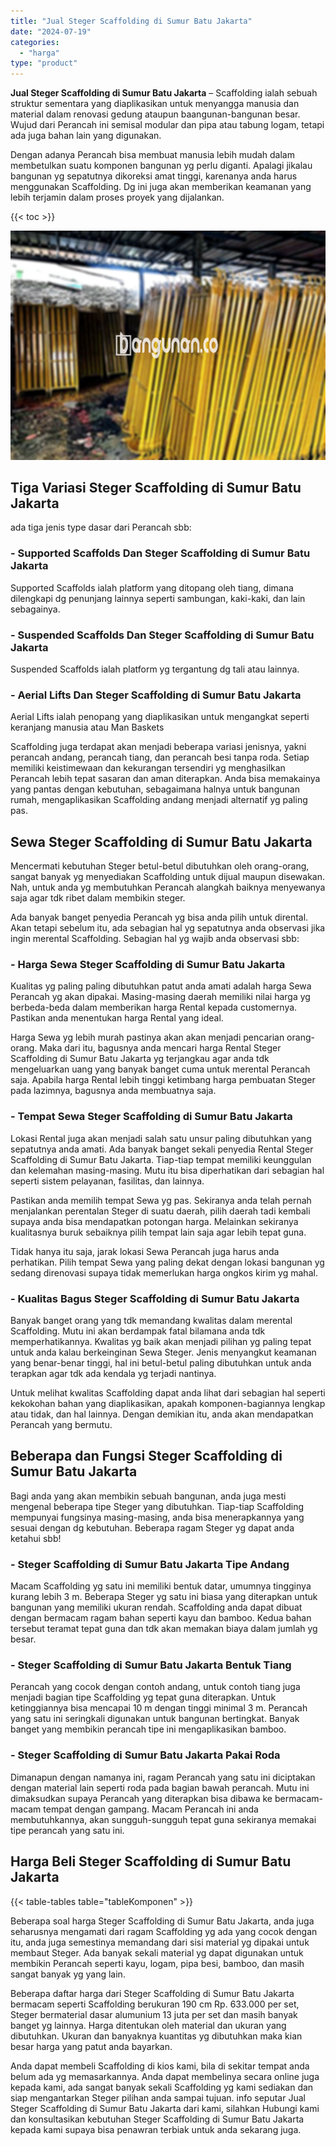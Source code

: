 ```yaml
---
title: "Jual Steger Scaffolding di Sumur Batu Jakarta"
date: "2024-07-19"
categories: 
  - "harga"
type: "product"
---
```


**Jual Steger Scaffolding di Sumur Batu Jakarta** – Scaffolding ialah sebuah struktur sementara yang diaplikasikan untuk menyangga manusia dan material dalam renovasi gedung ataupun baangunan-bangunan besar. Wujud dari Perancah ini semisal modular dan pipa atau tabung logam, tetapi ada juga bahan lain yang digunakan.

Dengan adanya Perancah bisa membuat manusia lebih mudah dalam membetulkan suatu komponen bangunan yg perlu diganti. Apalagi jikalau bangunan yg sepatutnya dikoreksi amat tinggi, karenanya anda harus menggunakan Scaffolding. Dg ini juga akan memberikan keamanan yang lebih terjamin dalam proses proyek yang dijalankan.

{{< toc >}}

![Jual Steger Scaffolding di Sumur Batu Jakarta](/images/sewa-scaffolding-steger-11.png)

## Tiga Variasi Steger Scaffolding di Sumur Batu Jakarta

ada tiga jenis type dasar dari Perancah sbb:

### \- Supported Scaffolds Dan Steger Scaffolding di Sumur Batu Jakarta

Supported Scaffolds ialah platform yang ditopang oleh tiang, dimana dilengkapi dg penunjang lainnya seperti sambungan, kaki-kaki, dan lain sebagainya.

### \- Suspended Scaffolds Dan Steger Scaffolding di Sumur Batu Jakarta

Suspended Scaffolds ialah platform yg tergantung dg tali atau lainnya.

### \- Aerial Lifts Dan Steger Scaffolding di Sumur Batu Jakarta

Aerial Lifts ialah penopang yang diaplikasikan untuk mengangkat seperti keranjang manusia atau Man Baskets

Scaffolding juga terdapat akan menjadi beberapa variasi jenisnya, yakni perancah andang, perancah tiang, dan perancah besi tanpa roda. Setiap memiliki keistimewaan dan kekurangan tersendiri yg menghasilkan Perancah lebih tepat sasaran dan aman diterapkan. Anda bisa memakainya yang pantas dengan kebutuhan, sebagaimana halnya untuk bangunan rumah, mengaplikasikan Scaffolding andang menjadi alternatif yg paling pas.

## Sewa Steger Scaffolding di Sumur Batu Jakarta

Mencermati kebutuhan Steger betul-betul dibutuhkan oleh orang-orang, sangat banyak yg menyediakan Scaffolding untuk dijual maupun disewakan. Nah, untuk anda yg membutuhkan Perancah alangkah baiknya menyewanya saja agar tdk ribet dalam membikin steger.

Ada banyak banget penyedia Perancah yg bisa anda pilih untuk dirental. Akan tetapi sebelum itu, ada sebagian hal yg sepatutnya anda observasi jika ingin merental Scaffolding. Sebagian hal yg wajib anda observasi sbb:

### \- Harga Sewa Steger Scaffolding di Sumur Batu Jakarta

Kualitas yg paling paling dibutuhkan patut anda amati adalah harga Sewa Perancah yg akan dipakai. Masing-masing daerah memiliki nilai harga yg berbeda-beda dalam memberikan harga Rental kepada customernya. Pastikan anda menentukan harga Rental yang ideal.

Harga Sewa yg lebih murah pastinya akan akan menjadi pencarian orang-orang. Maka dari itu, bagusnya anda mencari harga Rental Steger Scaffolding di Sumur Batu Jakarta yg terjangkau agar anda tdk mengeluarkan uang yang banyak banget cuma untuk merental Perancah saja. Apabila harga Rental lebih tinggi ketimbang harga pembuatan Steger pada lazimnya, bagusnya anda membuatnya saja.

### \- Tempat Sewa Steger Scaffolding di Sumur Batu Jakarta

Lokasi Rental juga akan menjadi salah satu unsur paling dibutuhkan yang sepatutnya anda amati. Ada banyak banget sekali penyedia Rental Steger Scaffolding di Sumur Batu Jakarta. Tiap-tiap tempat memiliki keunggulan dan kelemahan masing-masing. Mutu itu bisa diperhatikan dari sebagian hal seperti sistem pelayanan, fasilitas, dan lainnya.

Pastikan anda memilih tempat Sewa yg pas. Sekiranya anda telah pernah menjalankan perentalan Steger di suatu daerah, pilih daerah tadi kembali supaya anda bisa mendapatkan potongan harga. Melainkan sekiranya kualitasnya buruk sebaiknya pilih tempat lain saja agar lebih tepat guna.

Tidak hanya itu saja, jarak lokasi Sewa Perancah juga harus anda perhatikan. Pilih tempat Sewa yang paling dekat dengan lokasi bangunan yg sedang direnovasi supaya tidak memerlukan harga ongkos kirim yg mahal.

### \- Kualitas Bagus Steger Scaffolding di Sumur Batu Jakarta

Banyak banget orang yang tdk memandang kwalitas dalam merental Scaffolding. Mutu ini akan berdampak fatal bilamana anda tdk memperhatikannya. Kwalitas yg baik akan menjadi pilihan yg paling tepat untuk anda kalau berkeinginan Sewa Steger. Jenis menyangkut keamanan yang benar-benar tinggi, hal ini betul-betul paling dibutuhkan untuk anda terapkan agar tdk ada kendala yg terjadi nantinya.

Untuk melihat kwalitas Scaffolding dapat anda lihat dari sebagian hal seperti kekokohan bahan yang diaplikasikan, apakah komponen-bagiannya lengkap atau tidak, dan hal lainnya. Dengan demikian itu, anda akan mendapatkan Perancah yang bermutu.

## Beberapa dan Fungsi Steger Scaffolding di Sumur Batu Jakarta

Bagi anda yang akan membikin sebuah bangunan, anda juga mesti mengenal beberapa tipe Steger yang dibutuhkan. Tiap-tiap Scaffolding mempunyai fungsinya masing-masing, anda bisa menerapkannya yang sesuai dengan dg kebutuhan. Beberapa ragam Steger yg dapat anda ketahui sbb!

### \- Steger Scaffolding di Sumur Batu Jakarta Tipe Andang

Macam Scaffolding yg satu ini memiliki bentuk datar, umumnya tingginya kurang lebih 3 m. Beberapa Steger yg satu ini biasa yang diterapkan untuk bangunan yang memiliki ukuran rendah. Scaffolding anda dapat dibuat dengan bermacam ragam bahan seperti kayu dan bamboo. Kedua bahan tersebut teramat tepat guna dan tdk akan memakan biaya dalam jumlah yg besar.

### \- Steger Scaffolding di Sumur Batu Jakarta Bentuk Tiang

Perancah yang cocok dengan contoh andang, untuk contoh tiang juga menjadi bagian tipe Scaffolding yg tepat guna diterapkan. Untuk ketinggiannya bisa mencapai 10 m dengan tinggi minimal 3 m. Perancah yang satu ini seringkali digunakan untuk bangunan bertingkat. Banyak banget yang membikin perancah tipe ini mengaplikasikan bamboo.

### \- Steger Scaffolding di Sumur Batu Jakarta Pakai Roda

Dimanapun dengan namanya ini, ragam Perancah yang satu ini diciptakan dengan material lain seperti roda pada bagian bawah perancah. Mutu ini dimaksudkan supaya Perancah yang diterapkan bisa dibawa ke bermacam-macam tempat dengan gampang. Macam Perancah ini anda membutuhkannya, akan sungguh-sungguh tepat guna sekiranya memakai tipe perancah yang satu ini.

## Harga Beli Steger Scaffolding di Sumur Batu Jakarta

{{< table-tables table="tableKomponen" >}}

Beberapa soal harga Steger Scaffolding di Sumur Batu Jakarta, anda juga seharusnya mengamati dari ragam Scaffolding yg ada yang cocok dengan itu, anda juga semestinya memandang dari sisi material yg dipakai untuk membaut Steger. Ada banyak sekali material yg dapat digunakan untuk membikin Perancah seperti kayu, logam, pipa besi, bamboo, dan masih sangat banyak yg yang lain.

Beberapa daftar harga dari Steger Scaffolding di Sumur Batu Jakarta bermacam seperti Scaffolding berukuran 190 cm Rp. 633.000 per set, Steger bermaterial dasar alumunium 13 juta per set dan masih banyak banget yg lainnya. Harga ditentukan oleh material dan ukuran yang dibutuhkan. Ukuran dan banyaknya kuantitas yg dibutuhkan maka kian besar harga yang patut anda bayarkan.

Anda dapat membeli Scaffolding di kios kami, bila di sekitar tempat anda belum ada yg memasarkannya. Anda dapat membelinya secara online juga kepada kami, ada sangat banyak sekali Scaffolding yg kami sediakan dan siap mengantarkan Steger pilihan anda sampai tujuan. info seputar Jual Steger Scaffolding di Sumur Batu Jakarta dari kami, silahkan Hubungi kami dan konsultasikan kebutuhan Steger Scaffolding di Sumur Batu Jakarta kepada kami supaya bisa penawran terbiak untuk anda sekarang juga.
